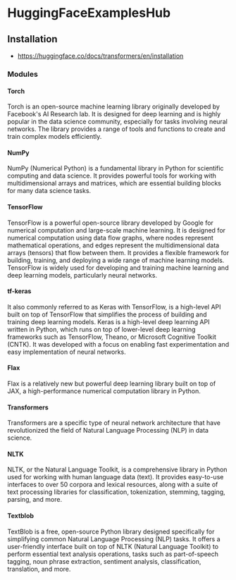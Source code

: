# HuggingFaceExamplesHub

## Installation

- https://huggingface.co/docs/transformers/en/installation

### Modules

#### Torch

Torch is an open-source machine learning library originally developed by Facebook's AI Research lab. It is designed for deep learning and is highly popular in the data science community, especially for tasks involving neural networks. The library provides a range of tools and functions to create and train complex models efficiently.

#### NumPy

NumPy (Numerical Python) is a fundamental library in Python for scientific computing and data science. It provides powerful tools for working with multidimensional arrays and matrices, which are essential building blocks for many data science tasks.

#### TensorFlow

TensorFlow is a powerful open-source library developed by Google for numerical computation and large-scale machine learning. It is designed for numerical computation using data flow graphs, where nodes represent mathematical operations, and edges represent the multidimensional data arrays (tensors) that flow between them. It provides a flexible framework for building, training, and deploying a wide range of machine learning models. TensorFlow is widely used for developing and training machine learning and deep learning models, particularly neural networks.

#### tf-keras

It also commonly referred to as Keras with TensorFlow, is a high-level API built on top of TensorFlow that simplifies the process of building and training deep learning models. Keras is a high-level deep learning API written in Python, which runs on top of lower-level deep learning frameworks such as TensorFlow, Theano, or Microsoft Cognitive Toolkit (CNTK). It was developed with a focus on enabling fast experimentation and easy implementation of neural networks.

#### Flax

Flax is a relatively new but powerful deep learning library built on top of JAX, a high-performance numerical computation library in Python.

#### Transformers

Transformers are a specific type of neural network architecture that have revolutionized the field of Natural Language Processing (NLP) in data science.

#### NLTK

NLTK, or the Natural Language Toolkit, is a comprehensive library in Python used for working with human language data (text). It provides easy-to-use interfaces to over 50 corpora and lexical resources, along with a suite of text processing libraries for classification, tokenization, stemming, tagging, parsing, and more.

#### Textblob

TextBlob is a free, open-source Python library designed specifically for simplifying common Natural Language Processing (NLP) tasks. It offers a user-friendly interface built on top of NLTK (Natural Language Toolkit) to perform essential text analysis operations, tasks such as part-of-speech tagging, noun phrase extraction, sentiment analysis, classification, translation, and more.